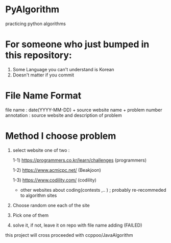 # PyAlgorithm
practicing python algorithms

# For someone who just bumped in this repository:
1. Some Language you can't understand is Korean
2. Doesn't matter if you commit

# File Name Format

file name   : date(YYYY-MM-DD) + source website name + problem number
annotation  : source website and description of problem

# Method I choose problem
1. select website one of two : 

    1-1) https://programmers.co.kr/learn/challenges (programmers)
    
    1-2) https://www.acmicpc.net/ (Beakjoon)
    
    1-3) https://www.codility.com/ (codility)
    
    *    other websites about coding(contests ,.. ) ; probably re-recommeded to algorithm sites
    
2. Choose random one each of the site 
3. Pick one of them
4. solve it, if not, leave it on repo with file name adding (FAILED)

this project will cross proceeded with ccppoo/JavaAlgorithm
